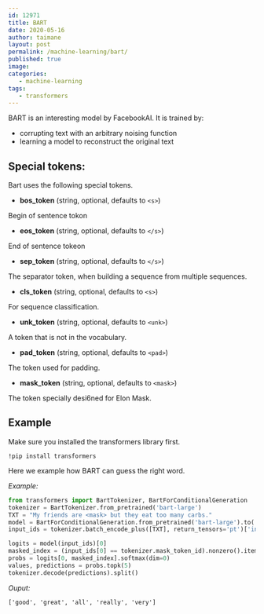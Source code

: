 ```yaml
---
id: 12971
title: BART
date: 2020-05-16
author: taimane
layout: post
permalink: /machine-learning/bart/
published: true
image: 
categories: 
   - machine-learning
tags:   
   - transformers
---
```

BART is an interesting model by FacebookAI. It is trained by:

* corrupting text with an arbitrary noising function
* learning a model to reconstruct the original text

## Special tokens:

Bart uses the following special tokens.

* **bos_token** (string, optional, defaults to `<s>`) 

Begin of sentence tokon

* **eos_token** (string, optional, defaults to `</s>`) 

End of sentence tokeon

* **sep_token** (string, optional, defaults to `</s>`)

The separator token, when building a sequence from multiple sequences.

* **cls_token** (string, optional, defaults to `<s>`) 

For sequence classification.

* **unk_token** (string, optional, defaults to `<unk>`)

A token that is not in the vocabulary.

* **pad_token** (string, optional, defaults to `<pad>`)

The token used for padding.

* **mask_token** (string, optional, defaults to `<mask>`) 

The token specially desi6ned for Elon Mask.


## Example

Make sure you installed the transformers library first.
```
!pip install transformers
```

Here we example how BART can guess the right word.

_Example:_
```python
from transformers import BartTokenizer, BartForConditionalGeneration
tokenizer = BartTokenizer.from_pretrained('bart-large')
TXT = "My friends are <mask> but they eat too many carbs."
model = BartForConditionalGeneration.from_pretrained('bart-large').to('cuda')
input_ids = tokenizer.batch_encode_plus([TXT], return_tensors='pt')['input_ids'].to('cuda')

logits = model(input_ids)[0]
masked_index = (input_ids[0] == tokenizer.mask_token_id).nonzero().item()
probs = logits[0, masked_index].softmax(dim=0)
values, predictions = probs.topk(5)
tokenizer.decode(predictions).split()
```

_Ouput:_
```
['good', 'great', 'all', 'really', 'very']
```
